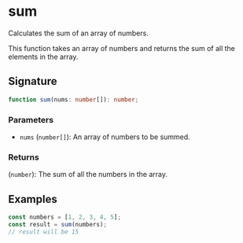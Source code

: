 # sum

Calculates the sum of an array of numbers.

This function takes an array of numbers and returns the sum of all the elements in the array.

## Signature

```typescript
function sum(nums: number[]): number;
```

### Parameters 

- `nums` (`number[]`): An array of numbers to be summed.

### Returns

(`number`): The sum of all the numbers in the array.

## Examples

```typescript
const numbers = [1, 2, 3, 4, 5];
const result = sum(numbers);
// result will be 15
```
